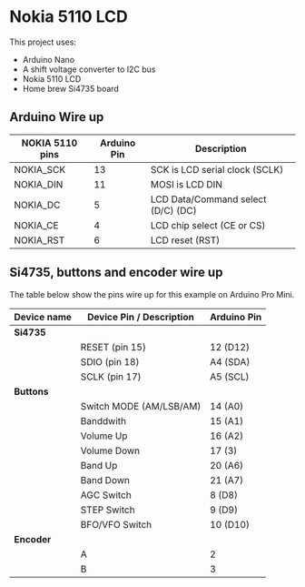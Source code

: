 # Nokia 5110 LCD

This project uses: 

* Arduino Nano 
* A shift voltage converter to I2C bus
* Nokia 5110 LCD
* Home brew Si4735 board  


## Arduino Wire up

| NOKIA 5110 pins | Arduino Pin | Description |
| --------------- | ----------- | ----------- |
| NOKIA_SCK       | 13          | SCK is LCD serial clock (SCLK) |
| NOKIA_DIN       | 11          | MOSI is LCD DIN |
| NOKIA_DC        |  5          | LCD Data/Command select (D/C) (DC) |
| NOKIA_CE        |  4          | LCD chip select (CE or CS) |
| NOKIA_RST       |  6          | LCD reset (RST) | 


## Si4735, buttons and encoder wire up 

The table below show the pins wire up for this example on Arduino Pro Mini.

| Device name               | Device Pin / Description  |  Arduino Pin  |
| ----------------          | --------------------      | ------------  |
| __Si4735__                |                           |               |
|                           | RESET (pin 15)            |     12 (D12)  |
|                           | SDIO (pin 18)             |     A4 (SDA)  |
|                           | SCLK (pin 17)             |     A5 (SCL)  |
| __Buttons__               |                           |               | 
|                           | Switch MODE (AM/LSB/AM)   |      14 (A0)  |
|                           | Banddwith                 |      15 (A1)  | 
|                           | Volume Up                 |      16 (A2)  |
|                           | Volume Down               |      17 (3)   |
|                           | Band Up                   |      20 (A6)  |
|                           | Band Down                 |      21 (A7)  | 
|                           | AGC Switch                |       8 (D8)  |
|                           | STEP Switch               |       9 (D9)  |
|                           | BFO/VFO Switch            |      10 (D10) |
| __Encoder__               |                           |               |
|                           | A                         |       2       |
|                           | B                         |       3       |

